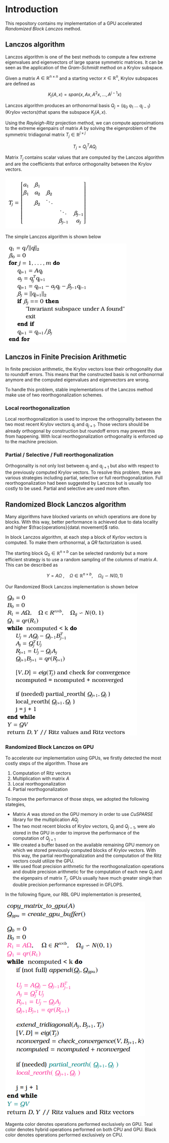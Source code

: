 # Introduction

This repository contains my implementation of a GPU accelerated *Randomized Block Lanczos* method.

## Lanczos algorithm

Lanczos algorithm is one of the best methods to compute a few extreme eigenvalues and eigenvectors of large sparse symmetric matrices. It can be seen as the application of the *Gram-Schmidt*  method on a Krylov subspace. 

Given a matrix $A \in \mathbb{R}^{n \times n}$ and a starting vector $x \in \mathbb{R}^{n}$, Krylov subspaces are defined as 

$$ K_j (A,x) = span(x, Ax, A^2x, \dots, A^{j-1}x) $$

Lanczos algorithm produces an orthonormal basis $Q_j = (q_0\ q_1\ \dots\ q_{j-1})$ (Krylov vectors)that spans the subspace $K_j (A,x)$.

Using the *Rayleigh-Ritz* projection method, we can compute approximations to the extreme eigenpairs of matrix $A$ by solving the eigenproblem of the symmetric tridiagonal matrix $T_j \in \mathbb{R}^{j \times j}$

$$ T_j = Q_j^T A Q_j$$

Matrix $T_j$ contains scalar values that are computed by the Lanczos algorithm and are the coefficients that enforce orthogonality between the Krylov vectors.

![](./assets/matrix_t.png)

The simple Lanczos algorithm is shown below

![](./assets/simple_lanczos.png)

## Lanczos in Finite Precision Arithmetic

In finite precision arithmetic, the Krylov vectors lose their orthogonality due to roundoff errors. This means that the constructed basis is not orthonormal anymore and the computed eigenvalues and eigenvectors are wrong.

To handle this problem, stable implementations of the Lanczos method make use of two reorthogonalization schemes.

### Local reorthogonalization

Local reorthogonalization is used to improve the orthogonality between the two most recent Krylov vectors $q_{j}$ and $q_{j+1}$. Those vectors should be already orthogonal by construction but roundoff errors may prevent this from happening. With local reorthogonalization orthogonality is enforced up to the machine precision.

### Partial / Selective / Full reorthogonalization

Orthogonality is not only lost between $q_{j}$ and $q_{j+1}$ but also with respect to the previously computed Krylov vectors. To resolve this problem, there are various strategies including partial, selective or full reorthogonalization. Full reorthogonalization had been suggested by Lanczos but is usually too costly to be used. Partial and selective are used more often. 

## Randomized Block Lanczos algorithm

Many algorithms have blocked variants on which operations are done by blocks. With this way, better performance is achieved due to data locality and higher $\frac{operations}{data\ movement}$ ratio.

In block Lanczos algorithm, at each step a block of Kyrlov vectors is computed. To make them orthonormal, a $QR$ factorization is used.

The starting block $Q_0 \in \mathbb{R}^{n \times b}$ can be selected randomly but a more efficient strategy is to use a random sampling of the columns of matrix $A$. This can be described as

$$ Y = A \Omega\ , \quad \Omega \in \mathbb{R}^{n \times b}, \quad \Omega_{ij} \backsim N(0,1) $$

Our Randomized Block Lanczos implementation is shown below

![](./assets/rbl.png)

### Randomized Block Lanczos on GPU

To accelerate our implementation using GPUs, we firstly detected the most costly steps of the algorithm. Those are

1. Computation of Ritz vectors
2. Multiplication with matrix $A$
3. Local reorthogonalization
4. Partial reorthogonalization

To impove the performance of those steps, we adopted the following stategies,

* Matrix $A$ was stored on the GPU memory in order to use *CuSPARSE* library for the multiplication $A Q_j$
* The two most recent blocks of Krylov vectors, $Q_j$ and $Q_{j-1}$, were alo stored in the GPU in order to improve the performance of the computation of $Q_{j+1}$
* We created a buffer based on the available remaining GPU memory on which we stored previously computed blocks of Krylov vectors. With this way, the partial reorthogonalization and the computation of the Ritz vectors could utilize the GPU.
* We used float precision arithmetic for the reorthogonalization operations and double precision arithmetic for the computation of each new $Q_i$ and the eigenpairs of matrix $T_j$. GPUs usually have much greater single than double precision performance expressed in GFLOPS.

In the following figure, our RBL GPU implementation is presented,

![](./assets/rbl_gpu.png)

Magenta color denotes operations performed exclusively on GPU.
Teal color denotes hybrid operations performed on both CPU and GPU.
Black color denotes operations performed exclusively on CPU.
